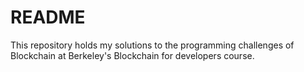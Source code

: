 # README

This repository holds my solutions to the programming challenges of Blockchain
at Berkeley's Blockchain for developers course.
